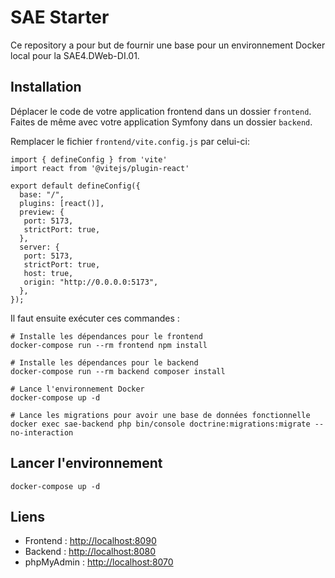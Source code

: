 # SAE Starter
Ce repository a pour but de fournir une base pour un environnement Docker local pour la SAE4.DWeb-DI.01.

## Installation
Déplacer le code de votre application frontend dans un dossier `frontend`.
Faites de même avec votre application Symfony dans un dossier `backend`.

Remplacer le fichier `frontend/vite.config.js` par celui-ci:
```
import { defineConfig } from 'vite'
import react from '@vitejs/plugin-react'

export default defineConfig({
  base: "/",
  plugins: [react()],
  preview: {
   port: 5173,
   strictPort: true,
  },
  server: {
   port: 5173,
   strictPort: true,
   host: true,
   origin: "http://0.0.0.0:5173",
  },
});
```

Il faut ensuite exécuter ces commandes :
```
# Installe les dépendances pour le frontend
docker-compose run --rm frontend npm install

# Installe les dépendances pour le backend
docker-compose run --rm backend composer install

# Lance l'environnement Docker
docker-compose up -d

# Lance les migrations pour avoir une base de données fonctionnelle
docker exec sae-backend php bin/console doctrine:migrations:migrate --no-interaction
```

## Lancer l'environnement
```
docker-compose up -d
```

## Liens
- Frontend : [http://localhost:8090](http://localhost:8090)
- Backend : [http://localhost:8080](http://localhost:8080)
- phpMyAdmin : [http://localhost:8070](http://localhost:8070)
